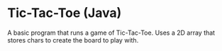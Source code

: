 # Tic-Tac-Toe (Java)

A basic program that runs a game of Tic-Tac-Toe. Uses a 2D array that stores chars to 
create the board to play with.
